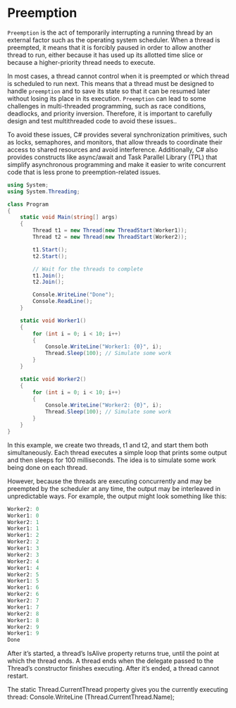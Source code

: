 # Preemption
`Preemption` is the act of temporarily interrupting a running thread by an external factor such as the operating system scheduler. When a thread is preempted, it means that it is forcibly paused in order to allow another thread to run, either because it has used up its allotted time slice or because a higher-priority thread needs to execute.

In most cases, a thread cannot control when it is preempted or which thread is scheduled to run next. This means that a thread must be designed to handle `preemption` and to save its state so that it can be resumed later without losing its place in its execution. `Preemption` can lead to some challenges in multi-threaded programming, such as race conditions, deadlocks, and priority inversion. Therefore, it is important to carefully design and test multithreaded code to avoid these issues..

To avoid these issues, C# provides several synchronization primitives, such as locks, semaphores, and monitors, that allow threads to coordinate their access to shared resources and avoid interference. Additionally, C# also provides constructs like async/await and Task Parallel Library (TPL) that simplify asynchronous programming and make it easier to write concurrent code that is less prone to preemption-related issues.

```c#
using System;
using System.Threading;

class Program
{
    static void Main(string[] args)
    {
        Thread t1 = new Thread(new ThreadStart(Worker1));
        Thread t2 = new Thread(new ThreadStart(Worker2));

        t1.Start();
        t2.Start();

        // Wait for the threads to complete
        t1.Join();
        t2.Join();

        Console.WriteLine("Done");
        Console.ReadLine();
    }

    static void Worker1()
    {
        for (int i = 0; i < 10; i++)
        {
            Console.WriteLine("Worker1: {0}", i);
            Thread.Sleep(100); // Simulate some work
        }
    }

    static void Worker2()
    {
        for (int i = 0; i < 10; i++)
        {
            Console.WriteLine("Worker2: {0}", i);
            Thread.Sleep(100); // Simulate some work
        }
    }
}

```
In this example, we create two threads, t1 and t2, and start them both simultaneously. Each thread executes a simple loop that prints some output and then sleeps for 100 milliseconds. The idea is to simulate some work being done on each thread.

However, because the threads are executing concurrently and may be preempted by the scheduler at any time, the output may be interleaved in unpredictable ways. For example, the output might look something like this:

```c#
Worker2: 0
Worker1: 0
Worker2: 1
Worker1: 1
Worker1: 2
Worker2: 2
Worker1: 3
Worker2: 3
Worker2: 4
Worker1: 4
Worker2: 5
Worker1: 5
Worker1: 6
Worker2: 6
Worker2: 7
Worker1: 7
Worker2: 8
Worker1: 8
Worker2: 9
Worker1: 9
Done

```
After it’s started, a thread’s IsAlive property returns true, until the point at which the thread ends. A thread ends when the delegate passed to the Thread’s constructor finishes executing. After it’s ended, a thread cannot restart.

The static Thread.CurrentThread property gives you the currently executing thread:
    Console.WriteLine (Thread.CurrentThread.Name);